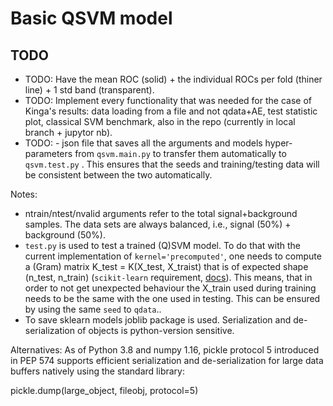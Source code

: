 # Basic QSVM model

## TODO 
* TODO: Have the mean ROC (solid) + the individual ROCs per fold (thiner line) + 1 std band (transparent).
* TODO: Implement every functionality that was needed for the case of Kinga's results: data loading from a file and not qdata+AE, test statistic plot, classical SVM benchmark, also in the repo (currently in local branch + jupytor nb).
* TODO: - json file that saves all the arguments and models hyper-parameters from `qsvm.main.py` to transfer them automatically to `qsvm.test.py` . This ensures that the seeds and training/testing data will be consistent between the two automatically.

Notes:
- ntrain/ntest/nvalid arguments refer to the total  signal+background samples. The data sets are always balanced, i.e., signal (50%) + background (50%).
- `test.py` is used to test a trained (Q)SVM model. To do that with the current implementation of `kernel='precomputed'`, one needs to compute a (Gram) matrix K_test = K(X_test, X_traist) that is of expected shape (n_test, n_train) (`scikit-learn` requirement, [docs](https://scikit-learn.org/stable/modules/generated/sklearn.svm.SVC.html#sklearn.svm.SVC.predict)). This means, that in order to not get unexpected behaviour the X_train used during training needs to be the same with the one used in testing. This can be ensured by using the same `seed` to `qdata`..
- To save sklearn models joblib package is used. Serialization and de-serialization of objects is python-version sensitive. 

Alternatives: As of Python 3.8 and numpy 1.16, pickle protocol 5 introduced in PEP 574 supports efficient serialization and de-serialization for large data buffers natively using the standard library:

pickle.dump(large_object, fileobj, protocol=5)
    
